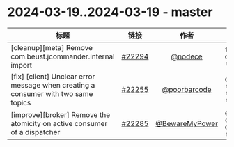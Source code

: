 # 2024-03-19..2024-03-19 - master
| 标题 | 链接 | 作者 | 标签 |
| - | :--: | :--: | - |
| [cleanup][meta] Remove com.beust.jcommander.internal import | [#22294](https://github.com/apache/pulsar/pull/22294) | [@nodece](https://github.com/nodece) | `type/cleanup` `doc-not-needed` `ready-to-test`  | 
| [fix] [client] Unclear error message when creating a consumer with two same topics | [#22255](https://github.com/apache/pulsar/pull/22255) | [@poorbarcode](https://github.com/poorbarcode) | `doc-not-needed` `release/3.0.4` `release/3.1.4` `release/3.2.2`  | 
| [improve][broker] Remove the atomicity on active consumer of a dispatcher | [#22285](https://github.com/apache/pulsar/pull/22285) | [@BewareMyPower](https://github.com/BewareMyPower) | `enhancement` `component/broker` `doc-not-needed` `ready-to-test`  | 
